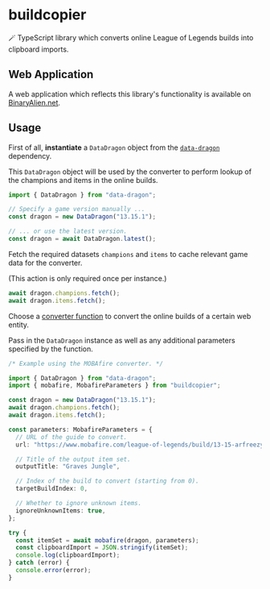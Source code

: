# buildcopier

🪄 TypeScript library which converts online League of Legends builds into clipboard imports.

## Web Application

A web application which reflects this library's functionality is available on [BinaryAlien.net](https://www.binaryalien.net/buildcopier/index.html).

## Usage

First of all, **instantiate** a `DataDragon` object from the [`data-dragon`](https://github.com/BinaryAlien/data-dragon) dependency.

This `DataDragon` object will be used by the converter to perform lookup of the champions and items in the online builds.

```typescript
import { DataDragon } from "data-dragon";

// Specify a game version manually ...
const dragon = new DataDragon("13.15.1");

// ... or use the latest version.
const dragon = await DataDragon.latest();
```

Fetch the required datasets `champions` and `items` to cache relevant game data for the converter.

(This action is only required once per instance.)

```typescript
await dragon.champions.fetch();
await dragon.items.fetch();
```

Choose a [converter function](https://github.com/BinaryAlien/buildcopier/tree/main/src/converters) to convert the online builds of a certain web entity.

Pass in the `DataDragon` instance as well as any additional parameters specified by the function.

```typescript
/* Example using the MOBAfire converter. */

import { DataDragon } from "data-dragon";
import { mobafire, MobafireParameters } from "buildcopier";

const dragon = new DataDragon("13.15.1");
await dragon.champions.fetch();
await dragon.items.fetch();

const parameters: MobafireParameters = {
  // URL of the guide to convert.
  url: "https://www.mobafire.com/league-of-legends/build/13-15-arfreezys-guide-to-graves-jungle-585199",

  // Title of the output item set.
  outputTitle: "Graves Jungle",

  // Index of the build to convert (starting from 0).
  targetBuildIndex: 0,

  // Whether to ignore unknown items.
  ignoreUnknownItems: true,
};

try {
  const itemSet = await mobafire(dragon, parameters);
  const clipboardImport = JSON.stringify(itemSet);
  console.log(clipboardImport);
} catch (error) {
  console.error(error);
}
```
